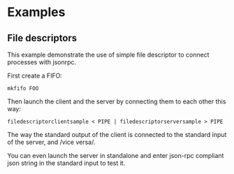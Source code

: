 # Examples

## File descriptors

This example demonstrate the use of simple file descriptor to connect
processes with jsonrpc.

First create a FIFO:

```
mkfifo FOO
```

Then launch the client and the server by connecting them to each other
this way:
```
filedescriptorclientsample < PIPE | filedescriptorserversample > PIPE
```

The way the standard output of the client is connected to the standard
input of the server, and /vice versa/.

You can even launch the server in standalone and enter json-rpc
compliant json string in the standard input to test it.
